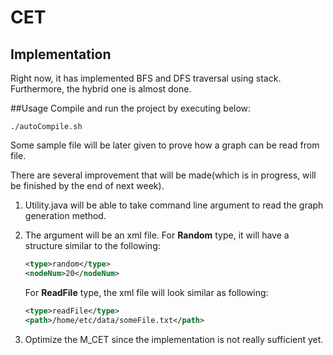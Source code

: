 # CET

## Implementation

Right now, it has implemented BFS and DFS traversal using stack. Furthermore, the hybrid one is almost done.


##Usage
Compile and run the project by executing below:

````jshelllanguage
./autoCompile.sh
````

Some sample file will be later given to prove how a graph can be read from file.

There are several improvement that will be made(which is in progress, will be finished by the end of next week).
1. Utility.java will be able to take command line argument to read the graph generation method.
2. The argument will be an xml file. For **Random** type, it will have a structure similar to the following:

    ````xml
    <type>random</type>
    <nodeNum>20</nodeNum>
    ````
    For **ReadFile** type, the xml file will look similar as following:
    
    ````xml
    <type>readFile</type>
    <path>/home/etc/data/someFile.txt</path>
    ````
3. Optimize the M_CET since the implementation is not really sufficient yet. 
 
 
 
